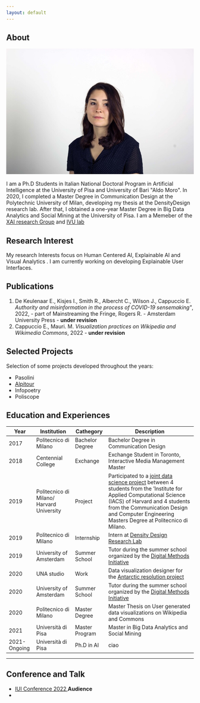 ```yaml
---
layout: default
---
```


## About

<img class="profile-picture" src="foto_cv.jpeg">

I am a Ph.D Students in Italian National Doctoral Program in Artificial Intelligence at the University of Pisa and University of Bari "Aldo Moro".
In 2020, I completed a Master Degree in Communication Design at the Polytechnic University of Milan, developing my thesis at the DensityDesign research lab. After that, I obtained a one-year Master Degree in Big Data Analytics and Social Mining at the University of Pisa.
I am a Memeber of the [XAI research Group](https://xai-project.eu/) and [IVU lab](http://ivu.di.uniba.it/)


## Research Interest

My research Interests focus on Human Centered AI, Explainable AI and Visual Analytics . 
I am currently working on developing Explainable User Interfaces.

## Publications

1. De Keulenaar E., Kisjes I., Smith R., Albercht C., Wilson J., Cappuccio E. *Authority and misinformation in the process of COVID-19 sensemaking"*, 2022, - part of Mainstreaming the Fringe, Rogers R. - Amsterdam University Press - **under revision**
2. Cappuccio E., Mauri. M. *Visualization practices on Wikipedia and Wikimedia Commons*, 2022 - **under revision**

## Selected Projects

Selection of some projects developed throughout the years:

- Pasolini
- [Alpitour](https://datashack2019.github.io/alpitour-datashack2019/)
- Infopoetry
- Poliscope

## Education and Experiences

Year | Institution | Cathegory | Description
-----|-------|--------|-------
2017 | Politecnico di Milano | Bachelor Degree | Bachelor Degree in Communication Design
2018 | Centennial College | Exchange | Exchange Student in Toronto, Interactive Media Management Master
2019 | Politecnico di Milano/ Harvard University| Project  | Participated to a [joint data science project](http://datashack.deib.polimi.it/) between 4 students from the ’Institute for Applied Computational Science (IACS) of Harvard and 4 students from the Communication Design and Computer Engineering Masters Degree at Politecnico di Milano.
2019 | Politecnico di Milano | Internship | Intern at [Density Design Research Lab](https://densitydesign.org/)
2019 | University of Amsterdam | Summer School | Tutor during the summer school organized by the [Digital Methods Initiative](https://wiki.digitalmethods.net/Dmi/SummerSchool2019)
2020 | UNA studio | Work | Data visualization designer for the [Antarctic resolution project](https://www.lars-mueller-publishers.com/antarctic-resolution)
2020 | University of Amsterdam | Summer School | Tutor during the summer school organized by the [Digital Methods Initiative](https://wiki.digitalmethods.net/Dmi/SummerSchool2020) 
2020 | Politecnico di Milano | Master Degree | Master Thesis on User generated data visualizations on Wikipedia and Commons
2021 | Università di Pisa | Master Program | Master in Big Data Analytics and Social Mining
2021-Ongoing | Università di Pisa | Ph.D in AI | ciao

---

## Conference and Talk

- [IUI Conference 2022](https://iui.acm.org/2022/),**Audience**
- 
